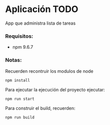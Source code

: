 # Aplicación TODO
App que administra lista de tareas

### Requisitos:

* npm 9.6.7

### Notas:

Recuerden recontruir los modulos de node
```
npm install
```
Para ejecutar la ejecución del proyecto ejecutar:
```
npm run start
```
Para construir el build, recuerden:
```
npm run build
```